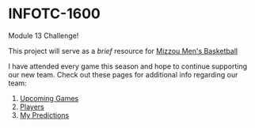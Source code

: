 # INFOTC-1600
Module 13 Challenge!

This project will serve as a _brief_ resource for [Mizzou Men's Basketball](https://mutigers.com/sports/mens-basketball/schedule/2022-23)

I have attended every game this season and hope to continue supporting our new team. Check out these pages for additional info regarding our team:
1. [Upcoming Games](README-Schedule.md)
2. [Players](README-Players.md)
3. [My Predictions](README-Predictions.md)
